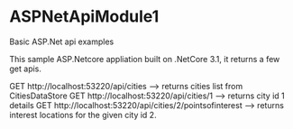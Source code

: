 # ASPNetApiModule1
Basic ASP.Net api examples

This sample ASP.Netcore appliation built on .NetCore 3.1, it returns a few get apis.

GET http://localhost:53220/api/cities --> returns cities list from CitiesDataStore
GET http://localhost:53220/api/cities/1 --> returns city id 1 details
GET http://localhost:53220/api/cities/2/pointsofinterest --> returns interest locations for the given city id 2.
